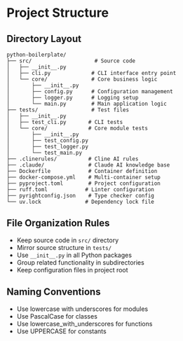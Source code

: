 # Project Structure

## Directory Layout
```
python-boilerplate/
├── src/                    # Source code
│   ├── __init__.py
│   ├── cli.py             # CLI interface entry point
│   └── core/              # Core business logic
│       ├── __init__.py
│       ├── config.py      # Configuration management
│       ├── logger.py      # Logging setup
│       └── main.py        # Main application logic
├── tests/                 # Test files
│   ├── __init__.py
│   ├── test_cli.py       # CLI tests
│   └── core/             # Core module tests
│       ├── __init__.py
│       ├── test_config.py
│       ├── test_logger.py
│       └── test_main.py
├── .clinerules/          # Cline AI rules
├── .claude/              # Claude AI knowledge base
├── Dockerfile            # Container definition
├── docker-compose.yml    # Multi-container setup
├── pyproject.toml        # Project configuration
├── ruff.toml            # Linter configuration
├── pyrightconfig.json    # Type checker config
└── uv.lock              # Dependency lock file
```

## File Organization Rules
- Keep source code in `src/` directory
- Mirror source structure in `tests/`
- Use `__init__.py` in all Python packages
- Group related functionality in subdirectories
- Keep configuration files in project root

## Naming Conventions
- Use lowercase with underscores for modules
- Use PascalCase for classes
- Use lowercase_with_underscores for functions
- Use UPPERCASE for constants